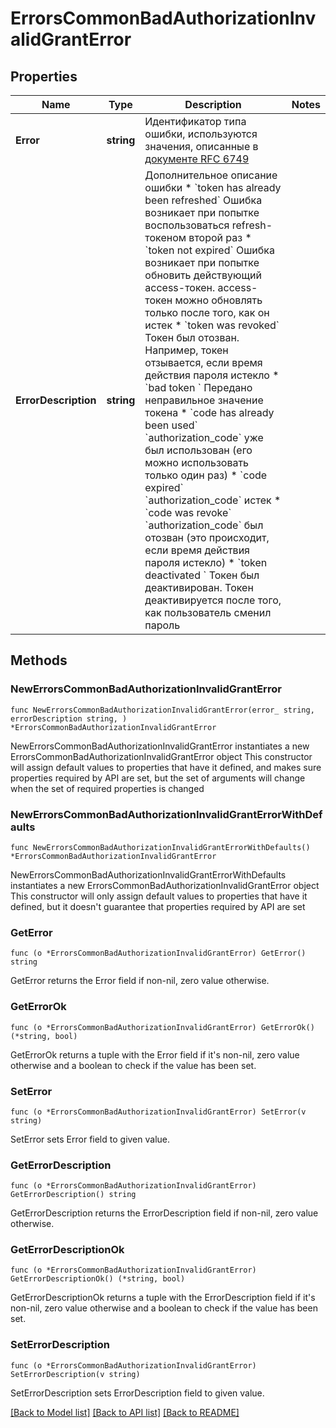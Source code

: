 # ErrorsCommonBadAuthorizationInvalidGrantError

## Properties

Name | Type | Description | Notes
------------ | ------------- | ------------- | -------------
**Error** | **string** | Идентификатор типа ошибки, используются значения, описанные в [документе RFC 6749](http://tools.ietf.org/html/rfc6749#section-5.2)  | 
**ErrorDescription** | **string** | Дополнительное описание ошибки * &#x60;token has already been refreshed&#x60; Ошибка возникает при попытке воспользоваться refresh-токеном второй раз * &#x60;token not expired&#x60; Ошибка возникает при попытке обновить действующий access-токен. access-токен можно обновлять только после того, как он истек * &#x60;token was revoked&#x60; Токен был отозван. Например, токен отзывается, если время действия пароля истекло * &#x60;bad token &#x60; Передано неправильное значение токена * &#x60;code has already been used&#x60; &#x60;authorization_code&#x60; уже был использован (его можно использовать только один раз) * &#x60;code expired&#x60; &#x60;authorization_code&#x60; истек * &#x60;code was revoke&#x60; &#x60;authorization_code&#x60; был отозван (это происходит, если время действия пароля истекло) * &#x60;token deactivated &#x60; Токен был деактивирован. Токен деактивируется после того, как пользователь сменил пароль  | 

## Methods

### NewErrorsCommonBadAuthorizationInvalidGrantError

`func NewErrorsCommonBadAuthorizationInvalidGrantError(error_ string, errorDescription string, ) *ErrorsCommonBadAuthorizationInvalidGrantError`

NewErrorsCommonBadAuthorizationInvalidGrantError instantiates a new ErrorsCommonBadAuthorizationInvalidGrantError object
This constructor will assign default values to properties that have it defined,
and makes sure properties required by API are set, but the set of arguments
will change when the set of required properties is changed

### NewErrorsCommonBadAuthorizationInvalidGrantErrorWithDefaults

`func NewErrorsCommonBadAuthorizationInvalidGrantErrorWithDefaults() *ErrorsCommonBadAuthorizationInvalidGrantError`

NewErrorsCommonBadAuthorizationInvalidGrantErrorWithDefaults instantiates a new ErrorsCommonBadAuthorizationInvalidGrantError object
This constructor will only assign default values to properties that have it defined,
but it doesn't guarantee that properties required by API are set

### GetError

`func (o *ErrorsCommonBadAuthorizationInvalidGrantError) GetError() string`

GetError returns the Error field if non-nil, zero value otherwise.

### GetErrorOk

`func (o *ErrorsCommonBadAuthorizationInvalidGrantError) GetErrorOk() (*string, bool)`

GetErrorOk returns a tuple with the Error field if it's non-nil, zero value otherwise
and a boolean to check if the value has been set.

### SetError

`func (o *ErrorsCommonBadAuthorizationInvalidGrantError) SetError(v string)`

SetError sets Error field to given value.


### GetErrorDescription

`func (o *ErrorsCommonBadAuthorizationInvalidGrantError) GetErrorDescription() string`

GetErrorDescription returns the ErrorDescription field if non-nil, zero value otherwise.

### GetErrorDescriptionOk

`func (o *ErrorsCommonBadAuthorizationInvalidGrantError) GetErrorDescriptionOk() (*string, bool)`

GetErrorDescriptionOk returns a tuple with the ErrorDescription field if it's non-nil, zero value otherwise
and a boolean to check if the value has been set.

### SetErrorDescription

`func (o *ErrorsCommonBadAuthorizationInvalidGrantError) SetErrorDescription(v string)`

SetErrorDescription sets ErrorDescription field to given value.



[[Back to Model list]](../README.md#documentation-for-models) [[Back to API list]](../README.md#documentation-for-api-endpoints) [[Back to README]](../README.md)


